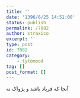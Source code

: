```yaml
---
title: ''
date: '1396/6/25 14:51:00'
status: publish
permalink: /7082
author: straxico
excerpt: ''
type: post
id: 7082
category:
    - tytomood
tag: []
post_format: []
---
```

آنجا که فریاد باشد و پژواک نه